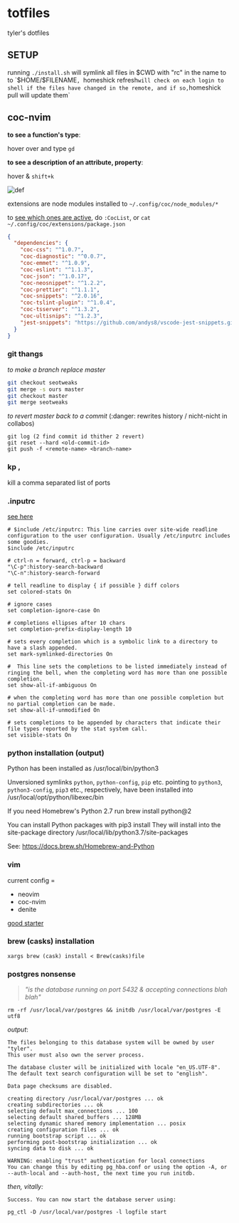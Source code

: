 # totfiles 

tyler's dotfiles

## SETUP

running `./install.sh` will symlink all files in $CWD with "rc" in the name to to `$HOME/$FILENAME`, `homeshick refresh` will check on each login to shell if the files have changed in the remote, and if so, `homeshick pull will update them`

## coc-nvim

**to see a function's type**: 

hover over and type `gd`

**to see a description of an attribute, property**: 

hover & `shift+k`

![def]('./def.png')

extensions are node modules installed to `~/.config/coc/node_modules/*`

to [see which ones are active](https://github.com/neoclide/coc.nvim/wiki/Using-coc-extensions#manage-extensions-using-coclist), do `:CocList`, or `cat ~/.config/coc/extensions/package.json`

```json
{
  "dependencies": {
    "coc-css": "^1.0.7",
    "coc-diagnostic": "^0.0.7",
    "coc-emmet": "^1.0.9",
    "coc-eslint": "^1.1.3",
    "coc-json": "^1.0.17",
    "coc-neosnippet": "^1.2.2",
    "coc-prettier": "^1.1.1",
    "coc-snippets": "^2.0.16",
    "coc-tslint-plugin": "^1.0.4",
    "coc-tsserver": "^1.3.2",
    "coc-ultisnips": "^1.2.3",
    "jest-snippets": "https://github.com/andys8/vscode-jest-snippets.git#master"
  }
}
```

### git thangs

*to make a branch replace master*

```sh
git checkout seotweaks
git merge -s ours master
git checkout master
git merge seotweaks
```

*to revert master back to a commit* (:danger: rewrites history / nicht-nicht in collabos)

```
git log (2 find commit id thither 2 revert)
git reset --hard <old-commit-id>
git push -f <remote-name> <branch-name>
```

### kp <PORT>, <PORT2>

kill a comma separated list of ports

### .inputrc

[see here](https://www.topbug.net/blog/2017/07/31/inputrc-for-humans/)

```
# $include /etc/inputrc: This line carries over site-wide readline configuration to the user configuration. Usually /etc/inputrc includes some goodies.
$include /etc/inputrc

# ctrl-n = forward, ctrl-p = backward
"\C-p":history-search-backward
"\C-n":history-search-forward

# tell readline to display { if possible } diff colors
set colored-stats On

# ignore cases
set completion-ignore-case On

# completions ellipses after 10 chars
set completion-prefix-display-length 10

# sets every completion which is a symbolic link to a directory to have a slash appended.
set mark-symlinked-directories On

#  This line sets the completions to be listed immediately instead of ringing the bell, when the completing word has more than one possible completion.
set show-all-if-ambiguous On

# when the completing word has more than one possible completion but no partial completion can be made.
set show-all-if-unmodified On

# sets completions to be appended by characters that indicate their file types reported by the stat system call.
set visible-stats On
```

### python installation (output)

Python has been installed as
  /usr/local/bin/python3

Unversioned symlinks `python`, `python-config`, `pip` etc. pointing to
`python3`, `python3-config`, `pip3` etc., respectively, have been installed into
  /usr/local/opt/python/libexec/bin

If you need Homebrew's Python 2.7 run
  brew install python@2

You can install Python packages with
  pip3 install <package>
They will install into the site-package directory
  /usr/local/lib/python3.7/site-packages

See: https://docs.brew.sh/Homebrew-and-Python

### vim 

current config = 

- neovim
- coc-nvim
- denite

[good starter](https://github.com/technicalpickles/pickled-vim.git)

### brew (casks) installation

`xargs brew (cask) install < Brew(casks)file`

### postgres nonsense

> _"is the database running on port 5432 & accepting connections blah blah"_

```
rm -rf /usr/local/var/postgres && initdb /usr/local/var/postgres -E utf8
```

*output*:

```
The files belonging to this database system will be owned by user "tyler".
This user must also own the server process.

The database cluster will be initialized with locale "en_US.UTF-8".
The default text search configuration will be set to "english".

Data page checksums are disabled.

creating directory /usr/local/var/postgres ... ok
creating subdirectories ... ok
selecting default max_connections ... 100
selecting default shared_buffers ... 128MB
selecting dynamic shared memory implementation ... posix
creating configuration files ... ok
running bootstrap script ... ok
performing post-bootstrap initialization ... ok
syncing data to disk ... ok

WARNING: enabling "trust" authentication for local connections
You can change this by editing pg_hba.conf or using the option -A, or
--auth-local and --auth-host, the next time you run initdb.
```

*then, vitally:*

```
Success. You can now start the database server using:

pg_ctl -D /usr/local/var/postgres -l logfile start
```

